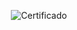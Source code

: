 <div align="center">

![Certificado](https://user-images.githubusercontent.com/86432393/158909433-b4cbaa9c-f849-44a1-902a-a61906dfd2ef.png)

</div>